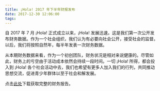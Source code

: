 ```yaml
---
title: ¡Hola! 2017 年下半年财报发布
date: 2017-12-30 12:06:00
tags:
---
```


自 2017 年 7 月 ¡Hola! 正式成立以来，¡Hola! 发展迅速。这是我们第一次公开发布财务数据。作为一个社会组织，我们认为有必要向社会公开，接受社会的监督。以后，我们将按照自然年，每半年发表一次财务数据。

<!-- more -->

从本期财务数据来看，作为一个初创团队，财务状况是相对来说健康的。尽管如此，财务上的亏空由于活动成本依然会持续一段时间。一切 ¡Hola! 所得，都会投入到 ¡Hola! 各个社会活动中去，我们也希望有更多人加入我们的行列，共同推动思想交流，促进青少年群体以至于社会和解发展。

点击[此处](http://hola-stor.cdn-nossl.vvdapp.com/doc/financial/financial-report-2017-2.pdf)下载获取完整的财务报告。
